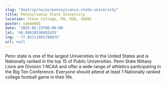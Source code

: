 ```yaml
---
slug: "daytrip/na/us/pennsylvania-state-university"
title: Pennsylvania State University
location: State College, PA, USA, 16801
poster: sdeme001
date: '2025-05-23T00:00:00'
lat: '40.80638536682435'
lng: '-77.85111091796875'
url: null
---
```


Penn state is one of the largest Universities in the United States and is Nationally ranked in the top 15 of Public Universities. Penn State Nittany Lions are Division 1 NCAA and offer a wide range of athletics participating in the Big Ten Conference.  Everyone should attend at least 1 Nationally ranked college football game in their life.
